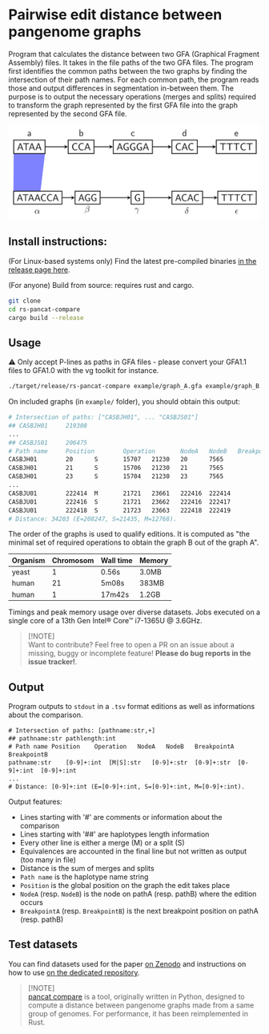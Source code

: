 # Pairwise edit distance between pangenome graphs


Program that calculates the distance between two GFA (Graphical Fragment Assembly) files. It takes in the file paths of the two GFA files. The program first identifies the common paths between the two graphs by finding the intersection of their path names. For each common path, the program reads those and output differences in segmentation in-between them. The purpose is to output the necessary operations (merges and splits) required to transform the graph represented by the first GFA file into the graph represented by the second GFA file.

![edition algorithm](https://github.com/dubssieg/dubssieg/blob/main/algorithm.gif)

## Install instructions:

(For Linux-based systems only) Find the latest pre-compiled binaries [in the release page here](https://github.com/dubssieg/rs-pancat-compare/releases).

(For anyone) Build from source: requires rust and cargo.

```bash
git clone 
cd rs-pancat-compare
cargo build --release
```

## Usage

:warning: Only accept P-lines as paths in GFA files - please convert your GFA1.1 files to GFA1.0 with the vg toolkit for instance. 

```bash
./target/release/rs-pancat-compare example/graph_A.gfa example/graph_B.gfa > output.tsv
```

On included graphs (in `example/` folder), you should obtain this output:

```bash
# Intersection of paths: ["CASBJH01", ... "CASBJS01"]
## CASBJH01     219308
...
## CASBJS01     206475
# Path name     Position        Operation       NodeA   NodeB   BreakpointA     BreakpointB
CASBJH01        20      S       15707   21230   20      7565
CASBJH01        21      S       15706   21230   21      7565
CASBJH01        23      S       15704   21230   23      7565
...
CASBJU01        222414  M       21721   23661   222416  222414
CASBJU01        222416  S       21721   23662   222416  222417
CASBJU01        222418  S       21723   23663   222418  222419
# Distance: 34203 (E=208247, S=21435, M=12768).
```

The order of the graphs is used to qualify editions. It is computed as "the minimal set of required operations to obtain the graph B out of the graph A".


| Organism | Chromosom | Wall time | Memory |
|----------|-----------|-----------|--------|
| yeast    | 1         | 0.56s     | 3.0MB  |
| human    | 21        | 5m08s     | 383MB  |
| human    | 1         | 17m42s    | 1.2GB  |

Timings and peak memory usage over diverse datasets. Jobs executed on a single core of a 13th Gen Intel® Core™ i7-1365U @ 3.6GHz.

> [!NOTE]\
> Want to contribute? Feel free to open a PR on an issue about a missing, buggy or incomplete feature! **Please do bug reports in the issue tracker!**.

## Output

Program outputs to `stdout` in a `.tsv` format editions as well as informations about the comparison.

```
# Intersection of paths: [pathname:str,+]
## pathname:str	pathlength:int
# Path name	Position	Operation	NodeA	NodeB	BreakpointA	BreakpointB
pathname:str	[0-9]+:int	[M|S]:str	[0-9]+:str	[0-9]+:str	[0-9]+:int	[0-9]+:int
...
# Distance: [0-9]+:int (E=[0-9]+:int, S=[0-9]+:int, M=[0-9]+:int).

```

Output features:
+ Lines starting with '#' are comments or information about the comparison
+ Lines starting with '##' are haplotypes length information
+ Every other line is either a merge (M) or a split (S)
+ Equivalences are accounted in the final line but not written as output (too many in file)
+ Distance is the sum of merges and splits
+ `Path name` is the haplotype name string
+ `Position` is the global position on the graph the edit takes place
+ `NodeA` (resp. `NodeB`) is the node on pathA (resp. pathB) where the edition occurs
+ `BreakpointA` (resp. `BreakpointB`) is the next breakpoint position on pathA (resp. pathB)

## Test datasets

You can find datasets used for the paper [on Zenodo](https://zenodo.org/records/10932490) and instructions on how to use [on the dedicated repository](https://github.com/dubssieg/pancat_paper).

> [!NOTE]\
>  [pancat compare](https://github.com/Tharos-ux/pancat) is a tool, originally written in Python, designed to compute a distance between pangenome graphs made from a same group of genomes. For performance, it has been reimplemented in Rust.
